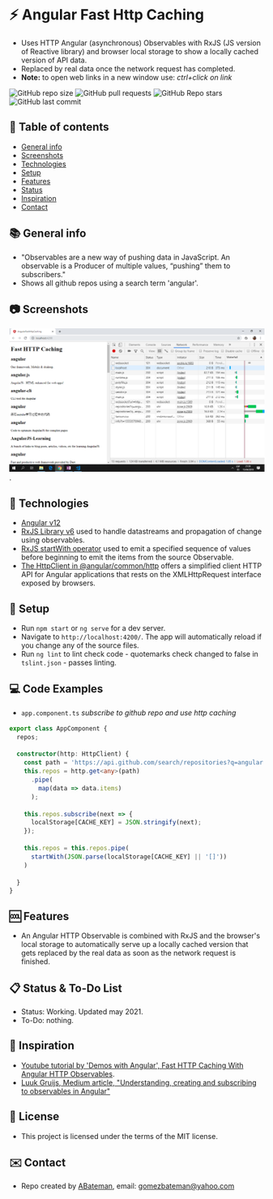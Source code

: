# :zap: Angular Fast Http Caching

* Uses HTTP Angular (asynchronous) Observables with RxJS (JS version of Reactive library) and browser local storage to show a locally cached version of API data.
* Replaced by real data once the network request has completed.
* **Note:** to open web links in a new window use: _ctrl+click on link_

![GitHub repo size](https://img.shields.io/github/repo-size/AndrewJBateman/angular-fast-http-caching?style=plastic)
![GitHub pull requests](https://img.shields.io/github/issues-pr/AndrewJBateman/angular-fast-http-caching?style=plastic)
![GitHub Repo stars](https://img.shields.io/github/stars/AndrewJBateman/angular-fast-http-caching?style=plastic)
![GitHub last commit](https://img.shields.io/github/last-commit/AndrewJBateman/angular-fast-http-caching?style=plastic)

## :page_facing_up: Table of contents

* [General info](#general-info)
* [Screenshots](#screenshots)
* [Technologies](#technologies)
* [Setup](#setup)
* [Features](#features)
* [Status](#status)
* [Inspiration](#inspiration)
* [Contact](#contact)

## :books: General info

* "Observables are a new way of pushing data in JavaScript. An observable is a Producer of multiple values, “pushing” them to subscribers."
* Shows all github repos using a search term 'angular'.

## :camera: Screenshots

![Example screenshot](./img/fast-http-caching.png).

## :signal_strength: Technologies

* [Angular v12](https://angular.io/)
* [RxJS Library v6](https://angular.io/guide/rx-library) used to handle datastreams and propagation of change using observables.
* [RxJS startWith operator](http://reactivex.io/documentation/operators/startwith.html) used to emit a specified sequence of values before beginning to emit the items from the source Observable.
* [The HttpClient in @angular/common/http](https://angular.io/guide/http) offers a simplified client HTTP API for Angular applications that rests on the XMLHttpRequest interface exposed by browsers.

## :floppy_disk: Setup

* Run `npm start` or `ng serve` for a dev server.
* Navigate to `http://localhost:4200/`. The app will automatically reload if you change any of the source files.
* Run `ng lint` to lint check code - quotemarks check changed to false in `tslint.json` - passes linting.

## :computer: Code Examples

* `app.component.ts` _subscribe to github repo and use http caching_

```typescript
export class AppComponent {
  repos;

  constructor(http: HttpClient) {
    const path = 'https://api.github.com/search/repositories?q=angular';
    this.repos = http.get<any>(path)
      .pipe(
        map(data => data.items)
      );

    this.repos.subscribe(next => {
      localStorage[CACHE_KEY] = JSON.stringify(next);
    });

    this.repos = this.repos.pipe(
      startWith(JSON.parse(localStorage[CACHE_KEY] || '[]'))
    )

  }
}

```

## :cool: Features

* An Angular HTTP Observable is combined with RxJS and the browser's local storage to automatically serve up a locally cached version that gets replaced by the real data as soon as the network request is finished.

## :clipboard: Status & To-Do List

* Status: Working. Updated may 2021.
* To-Do: nothing.

## :clap: Inspiration

* [Youtube tutorial by 'Demos with Angular', Fast HTTP Caching With Angular HTTP Observables](https://www.youtube.com/watch?v=Yf1FfhMetjs&t=535s).
* [Luuk Gruijs, Medium article, "Understanding, creating and subscribing to observables in Angular"](https://medium.com/@luukgruijs/understanding-creating-and-subscribing-to-observables-in-angular-426dbf0b04a3)

## :file_folder: License

* This project is licensed under the terms of the MIT license.

## :envelope: Contact

* Repo created by [ABateman](https://github.com/AndrewJBateman), email: gomezbateman@yahoo.com
